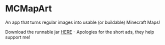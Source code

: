 # MCMapArt

An app that turns regular images into usable (or buildable) Minecraft Maps!

Download the runnable jar [HERE](http://usheethe.com/cgMG) - Apologies for the short ads, they help support me!
